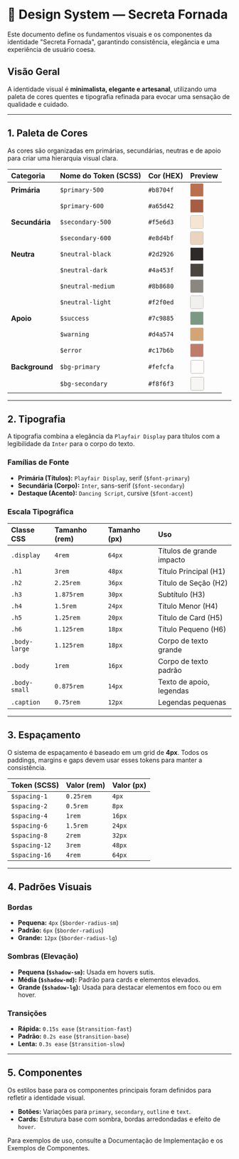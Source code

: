 # 🎨 Design System — Secreta Fornada

Este documento define os fundamentos visuais e os componentes da identidade "Secreta Fornada", garantindo consistência, elegância e uma experiência de usuário coesa.

## Visão Geral

A identidade visual é **minimalista, elegante e artesanal**, utilizando uma paleta de cores quentes e tipografia refinada para evocar uma sensação de qualidade e cuidado.

---

## 1. Paleta de Cores

As cores são organizadas em primárias, secundárias, neutras e de apoio para criar uma hierarquia visual clara.

| Categoria | Nome do Token (SCSS) | Cor (HEX) | Preview |
| :--- | :--- | :--- | :--- |
| **Primária** | `$primary-500` | `#b8704f` | <img width="30" height="30" style="background-color:#b8704f; border-radius: 4px;"> |
| | `$primary-600` | `#a65d42` | <img width="30" height="30" style="background-color:#a65d42; border-radius: 4px;"> |
| **Secundária** | `$secondary-500` | `#f5e6d3` | <img width="30" height="30" style="background-color:#f5e6d3; border-radius: 4px;"> |
| | `$secondary-600` | `#e8d4bf` | <img width="30" height="30" style="background-color:#e8d4bf; border-radius: 4px;"> |
| **Neutra** | `$neutral-black` | `#2d2926` | <img width="30" height="30" style="background-color:#2d2926; border-radius: 4px;"> |
| | `$neutral-dark` | `#4a453f` | <img width="30" height="30" style="background-color:#4a453f; border-radius: 4px;"> |
| | `$neutral-medium` | `#8b8680` | <img width="30" height="30" style="background-color:#8b8680; border-radius: 4px;"> |
| | `$neutral-light` | `#f2f0ed` | <img width="30" height="30" style="background-color:#f2f0ed; border-radius: 4px;"> |
| **Apoio** | `$success` | `#7c9885` | <img width="30" height="30" style="background-color:#7c9885; border-radius: 4px;"> |
| | `$warning` | `#d4a574` | <img width="30" height="30" style="background-color:#d4a574; border-radius: 4px;"> |
| | `$error` | `#c17b6b` | <img width="30" height="30" style="background-color:#c17b6b; border-radius: 4px;"> |
| **Background** | `$bg-primary` | `#fefcfa` | <img width="30" height="30" style="background-color:#fefcfa; border: 1px solid #eee; border-radius: 4px;"> |
| | `$bg-secondary` | `#f8f6f3` | <img width="30" height="30" style="background-color:#f8f6f3; border: 1px solid #eee; border-radius: 4px;"> |

---

## 2. Tipografia

A tipografia combina a elegância da `Playfair Display` para títulos com a legibilidade da `Inter` para o corpo do texto.

### Famílias de Fonte
- **Primária (Títulos):** `Playfair Display`, serif (`$font-primary`)
- **Secundária (Corpo):** `Inter`, sans-serif (`$font-secondary`)
- **Destaque (Acento):** `Dancing Script`, cursive (`$font-accent`)

### Escala Tipográfica

| Classe CSS | Tamanho (rem) | Tamanho (px) | Uso |
| :--- | :--- | :--- | :--- |
| `.display` | `4rem` | `64px` | Títulos de grande impacto |
| `.h1` | `3rem` | `48px` | Título Principal (H1) |
| `.h2` | `2.25rem` | `36px` | Título de Seção (H2) |
| `.h3` | `1.875rem` | `30px` | Subtítulo (H3) |
| `.h4` | `1.5rem` | `24px` | Título Menor (H4) |
| `.h5` | `1.25rem` | `20px` | Título de Card (H5) |
| `.h6` | `1.125rem` | `18px` | Título Pequeno (H6) |
| `.body-large`| `1.125rem` | `18px` | Corpo de texto grande |
| `.body` | `1rem` | `16px` | Corpo de texto padrão |
| `.body-small`| `0.875rem` | `14px` | Texto de apoio, legendas |
| `.caption` | `0.75rem` | `12px` | Legendas pequenas |

---

## 3. Espaçamento

O sistema de espaçamento é baseado em um grid de **4px**. Todos os paddings, margins e gaps devem usar esses tokens para manter a consistência.

| Token (SCSS) | Valor (rem) | Valor (px) |
| :--- | :--- | :--- |
| `$spacing-1` | `0.25rem` | `4px` |
| `$spacing-2` | `0.5rem` | `8px` |
| `$spacing-4` | `1rem` | `16px` |
| `$spacing-6` | `1.5rem` | `24px` |
| `$spacing-8` | `2rem` | `32px` |
| `$spacing-12`| `3rem` | `48px` |
| `$spacing-16`| `4rem` | `64px` |

---

## 4. Padrões Visuais

### Bordas
- **Pequena:** `4px` (`$border-radius-sm`)
- **Padrão:** `6px` (`$border-radius`)
- **Grande:** `12px` (`$border-radius-lg`)

### Sombras (Elevação)
- **Pequena (`$shadow-sm`):** Usada em hovers sutis.
- **Média (`$shadow-md`):** Padrão para cards e elementos elevados.
- **Grande (`$shadow-lg`):** Usada para destacar elementos em foco ou em hover.

### Transições
- **Rápida:** `0.15s ease` (`$transition-fast`)
- **Padrão:** `0.2s ease` (`$transition-base`)
- **Lenta:** `0.3s ease` (`$transition-slow`)

---

## 5. Componentes

Os estilos base para os componentes principais foram definidos para refletir a identidade visual.

- **Botões:** Variações para `primary`, `secondary`, `outline` e `text`.
- **Cards:** Estrutura base com sombra, bordas arredondadas e efeito de `hover`.

Para exemplos de uso, consulte a Documentação de Implementação e os Exemplos de Componentes.